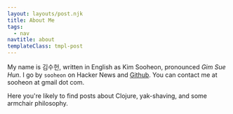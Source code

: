```yaml
---
layout: layouts/post.njk
title: About Me
tags:
  - nav
navtitle: about
templateClass: tmpl-post
---
```


My name is 김수헌, written in English as Kim Sooheon, pronounced *Gim
Sue Hun*. I go by <code>sooheon</code> on Hacker News and [Github].  You
can contact me at sooheon at gmail dot com.

Here you're likely to find posts about Clojure, yak-shaving, and some
armchair philosophy.

[Github]: https://github.com/sooheon
